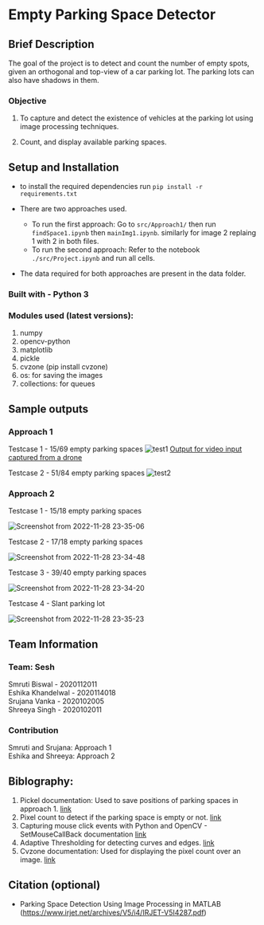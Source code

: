 # Empty Parking Space Detector

## Brief Description

The goal of the project is to detect and count the number of empty spots, given an orthogonal and top-view of a car parking lot. The parking lots can also have shadows in them. 

### Objective

1. To capture and detect the existence of vehicles at the parking lot using image processing techniques.

2. Count, and display available parking spaces.

## Setup and Installation
- to install the required dependencies run `pip install -r requirements.txt`

- There are two approaches used. 
    - To run the first approach: Go to `src/Approach1/` then run `findSpace1.ipynb` then `mainImg1.ipynb`. similarly for image 2 replaing 1 with 2 in both files.
    - To run the second approach: Refer to the notebook `./src/Project.ipynb` and run all cells. 

- The data required for both approaches are present in the data folder.

### Built with - Python 3

### Modules used (latest versions):
1. numpy
2. opencv-python
3. matplotlib
4. pickle
5. cvzone (pip install cvzone)
6. os: for saving the images
7. collections: for queues

## Sample outputs

### Approach 1
Testcase 1 - 15/69 empty parking spaces
![test1](https://user-images.githubusercontent.com/82603720/204346941-55942e27-13f3-4f70-aafe-81d8d9c1c647.png)
[Output for video input captured from a drone](https://user-images.githubusercontent.com/82603720/204346229-1aa67039-7c39-4297-acb4-ba4a11af1868.webm)

Testcase 2 - 51/84 empty parking spaces
![test2](https://user-images.githubusercontent.com/82603720/204344879-5fa98a9e-d9b6-427f-a98f-3222e716666a.png)

### Approach 2
Testcase 1 - 15/18 empty parking spaces

![Screenshot from 2022-11-28 23-35-06](https://user-images.githubusercontent.com/82603720/204350406-ee52a349-9b52-4145-9988-b5f5a1313880.png)

Testcase 2 - 17/18 empty parking spaces

![Screenshot from 2022-11-28 23-34-48](https://user-images.githubusercontent.com/82603720/204350515-08fa346d-9e47-4576-872e-608aace0a4b5.png)

Testcase 3 - 39/40 empty parking spaces

![Screenshot from 2022-11-28 23-34-20](https://user-images.githubusercontent.com/82603720/204350565-22b03634-a1c0-4b42-9628-4efeee4e6c44.png)

Testcase 4 - Slant parking lot

![Screenshot from 2022-11-28 23-35-23](https://user-images.githubusercontent.com/82603720/204350670-f3fe0528-2d3c-4ff5-8364-ba3fbb3b767b.png)

## Team Information

### Team: Sesh

Smruti Biswal - 2020112011</br>
Eshika Khandelwal - 2020114018</br>
Srujana Vanka - 2020102005</br>
Shreeya Singh - 2020102011

### Contribution

Smruti and Srujana: Approach 1 </br>
Eshika and Shreeya: Approach 2 </br>

## Biblography:
1. Pickel documentation: Used to save positions of parking spaces in approach 1. [link](https://www.datacamp.com/tutorial/pickle-python-tutorial)
2. Pixel count to detect if the parking space is empty or not. [link](https://www.sciencedirect.com/topics/engineering/pixel-count)
3. Capturing mouse click events with Python and OpenCV - SetMouseCallBack documentation [link](https://pyimagesearch.com/2015/03/09/capturing-mouse-click-events-with-python-and-opencv/)
4. Adaptive Thresholding for detecting curves and edges. [link](https://pyimagesearch.com/2021/05/12/adaptive-thresholding-with-opencv-cv2-adaptivethreshold/)
5. Cvzone documentation: Used for displaying the pixel count over an image. [link](https://pypi.org/project/cvzone/)

## Citation (optional)

- Parking Space Detection Using Image Processing in MATLAB (https://www.irjet.net/archives/V5/i4/IRJET-V5I4287.pdf)
